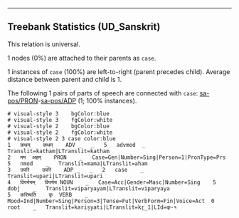 

--------------------------------------------------------------------------------

## Treebank Statistics (UD_Sanskrit)

This relation is universal.

1 nodes (0%) are attached to their parents as `case`.

1 instances of `case` (100%) are left-to-right (parent precedes child).
Average distance between parent and child is 1.

The following 1 pairs of parts of speech are connected with `case`: [sa-pos/PRON]()-[sa-pos/ADP]() (1; 100% instances).


~~~ conllu
# visual-style 3	bgColor:blue
# visual-style 3	fgColor:white
# visual-style 2	bgColor:blue
# visual-style 2	fgColor:white
# visual-style 2 3 case	color:blue
1	कथम्	कथम्	ADV	_	_	5	advmod	_	Translit=katham|LTranslit=katham
2	मम	अहम्	PRON	_	Case=Gen|Number=Sing|Person=1|PronType=Prs	5	nmod	_	Translit=mama|LTranslit=aham
3	उपरि	उपरि	ADP	_	_	2	case	_	Translit=upari|LTranslit=upari
4	विपर्ययम्	विपर्यय	NOUN	_	Case=Acc|Gender=Masc|Number=Sing	5	dobj	_	Translit=viparyayam|LTranslit=viparyaya
5	करिष्यति	कृ	VERB	_	Mood=Ind|Number=Sing|Person=3|Tense=Fut|VerbForm=Fin|Voice=Act	0	root	_	Translit=kariṣyati|LTranslit=kr̥_1|LId=कृ-१

~~~


